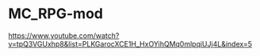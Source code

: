 # MC_RPG-mod
https://www.youtube.com/watch?v=tpQ3VGUxhp8&list=PLKGarocXCE1H_HxOYihQMq0mlpqiUJj4L&index=5
